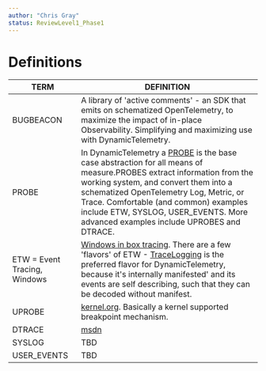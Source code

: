 ```yaml
---
author: "Chris Gray"
status: ReviewLevel1_Phase1
---
```


# Definitions

| TERM | DEFINITION |
| -- | -- |
| <a name="BUGBEACON">BUGBEACON</A>|A library of 'active comments' - an SDK that emits on schematized OpenTelemetry, to maximize the impact of in-place Observability. Simplifying and maximizing use with DynamicTelemetry. |
|<a name="PROBE"> PROBE</A> | In DynamicTelemetry a [PROBE](./Architecture/Probes/Probes.Overview.document.md) is the base case abstraction for all means of measure.PROBES extract information from the working system, and convert them into a schematized OpenTelemetry Log, Metric, or Trace. Comfortable (and common) examples include ETW, SYSLOG, USER_EVENTS.  More advanced examples include UPROBES and DTRACE.|
|<a name="ETW">ETW = Event Tracing, Windows</A> | [Windows in box tracing](https://docs.kernel.org/6.1/trace/uprobetracer.html). There are a few 'flavors' of ETW - [TraceLogging](https://learn.microsoft.com/en-us/windows/win32/tracelogging/trace-logging-portal) is the preferred flavor for DynamicTelemetry, because it's internally manifested' and its events are self describing, such that they can be decoded without manifest.|
| <a name="PROBE">UPROBE</A> | [kernel.org](https://docs.kernel.org/6.1/trace/uprobetracer.html). Basically a kernel supported breakpoint mechanism.|
|<a name="DTRACE">DTRACE</A> | [msdn](hhttps://learn.microsoft.com/en-us/windows-hardware/drivers/devtest/dtrace)|
|<a name="SYSLOG">SYSLOG</A>|TBD|
|<a name="USER_EVENTS">USER_EVENTS</A>|TBD|
